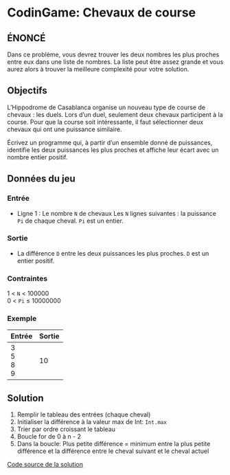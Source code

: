 # CodinGame: Chevaux de course

## ÉNONCÉ
Dans ce problème, vous devrez trouver les deux nombres les plus proches entre eux dans une liste de nombres. La liste peut être assez grande et vous aurez alors à trouver la meilleure complexité pour votre solution.

## Objectifs
L’Hippodrome de Casablanca organise un nouveau type de course de chevaux : les duels. Lors d’un duel, seulement deux chevaux participent à la course. Pour que la course soit intéressante, il faut sélectionner deux chevaux qui ont une puissance similaire.  
  
Écrivez un programme qui, à partir d’un ensemble donné de puissances, identifie les deux puissances les plus proches et affiche leur écart avec un nombre entier positif.

##   Données du jeu

### Entrée
 - Ligne 1 : Le nombre  `N` de chevaux Les  `N`  lignes suivantes : la
   puissance  `Pi`  de chaque cheval. `Pi`  est un entier.

### Sortie
 - La différence `D` entre les deux puissances les plus proches. `D` est un entier positif.
 
### Contraintes
1 <  `N`  < 100000  
0 <  `Pi`  ≤ 10000000

### Exemple
Entrée | Sortie
------------ | -------------
3<br>5<br>8<br>9 | 10

## Solution

 1. Remplir le tableau des entrées (chaque cheval)
 2. Initialiser la différence à la valeur max de Int: `Int.max`
 3. Trier par ordre croissant le tableau
 4. Boucle for de 0 à n - 2
 5. Dans la boucle: Plus petite différence = minimum entre la plus petite différence et la différence entre le cheval suivant et le cheval actuel

[Code source de la solution](https://github.com/Kous92/CodinGame-Swift-FR-/blob/main/Puzzles%20classiques/Facile/Chevaux%20de%20course/chevauxDeCourse.swift)

